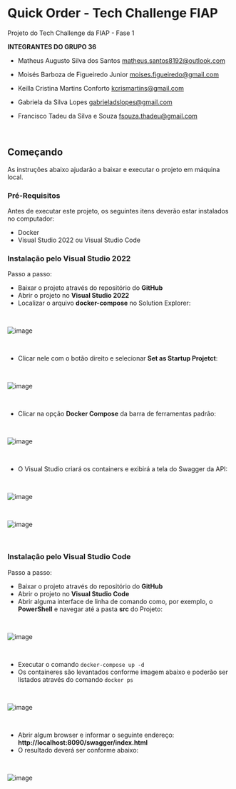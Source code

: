 # Quick Order - Tech Challenge FIAP

Projeto do Tech Challenge da FIAP - Fase 1

**INTEGRANTES DO GRUPO 36**

* Matheus Augusto Silva dos Santos
matheus.santos8192@outlook.com

* Moisés Barboza de Figueiredo Junior
moises.figueiredo@gmail.com

* Keilla Cristina Martins Conforto
kcrismartins@gmail.com

* Gabriela da Silva Lopes
gabrieladslopes@gmail.com

* Francisco Tadeu da Silva e Souza
fsouza.thadeu@gmail.com

<br />

## Começando

As instruções abaixo ajudarão a baixar e executar o projeto em máquina local.

### Pré-Requisitos

Antes de executar este projeto, os seguintes itens deverão estar instalados no computador:

* Docker
* Visual Studio 2022 ou Visual Studio Code

### Instalação pelo Visual Studio 2022

Passo a passo:

* Baixar o projeto através do repositório do **GitHub**
* Abrir o projeto no **Visual Studio 2022**
* Localizar o arquivo **docker-compose** no Solution Explorer:
<br />

![image](https://github.com/TechChallenge-4SOAT-G36/QuickOrder/assets/19378661/a4f481ce-4f13-4980-913d-f6751aec050a)

<br />

* Clicar nele com o botão direito e selecionar **Set as Startup Projetct**:

<br />

![image](https://github.com/TechChallenge-4SOAT-G36/QuickOrder/assets/19378661/f16770a5-ed9e-47df-ad84-b8363ca79832)

<br />

* Clicar na opção **Docker Compose** da barra de ferramentas padrão:

<br />

![image](https://github.com/TechChallenge-4SOAT-G36/QuickOrder/assets/19378661/495ec4ef-9b0f-4037-8f0b-7390c485a616)

<br />

* O Visual Studio criará os containers e exibirá a tela do Swagger da API:

<br />

![image](https://github.com/TechChallenge-4SOAT-G36/QuickOrder/assets/19378661/c6b1d930-5ea2-459d-a116-a9f960c72c7e)

<br />

![image](https://github.com/TechChallenge-4SOAT-G36/QuickOrder/assets/19378661/4bac9341-7130-4445-b675-88adfa3ccb53)

<br />

### Instalação pelo Visual Studio Code

Passo a passo:

* Baixar o projeto através do repositório do **GitHub**
* Abrir o projeto no **Visual Studio Code**
* Abrir alguma interface de linha de comando como, por exemplo, o **PowerShell** e navegar até a pasta **src** do Projeto:

<br />

![image](https://github.com/TechChallenge-4SOAT-G36/QuickOrder/assets/19378661/d1ab97a6-9c8f-407f-bc98-e0cdb08f860d)

<br />

* Executar o comando `docker-compose up -d`
* Os containeres são levantados conforme imagem abaixo e poderão ser listados através do comando `docker ps`

<br />

![image](https://github.com/TechChallenge-4SOAT-G36/QuickOrder/assets/19378661/046561e8-9527-4e97-9882-1da1b04a9041)



<br />

* Abrir algum browser e informar o seguinte endereço: **http://localhost:8090/swagger/index.html**
* O resultado deverá ser conforme abaixo:

<br />

![image](https://github.com/TechChallenge-4SOAT-G36/QuickOrder/assets/19378661/c1150eb1-a25a-4ee2-aeb8-c0c03ede965f)
